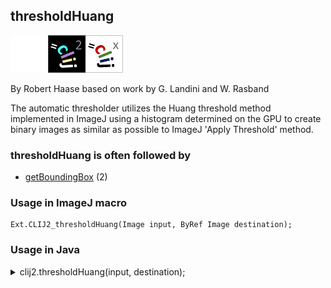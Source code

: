 ## thresholdHuang
<img src="images/mini_empty_logo.png"/><img src="images/mini_clij2_logo.png"/><img src="images/mini_clijx_logo.png"/>

By Robert Haase based on work by G. Landini and W. Rasband

The automatic thresholder utilizes the Huang threshold method implemented in ImageJ using a histogram determined on 
the GPU to create binary images as similar as possible to ImageJ 'Apply Threshold' method.

### thresholdHuang is often followed by
* <a href="reference_getBoundingBox">getBoundingBox</a> (2)


### Usage in ImageJ macro
```
Ext.CLIJ2_thresholdHuang(Image input, ByRef Image destination);
```


### Usage in Java
<details>
<summary>
clij2.thresholdHuang(input, destination);
</summary>
```
// init CLIJ and GPU
import net.haesleinhuepf.clij2.CLIJ2;
import net.haesleinhuepf.clij.clearcl.ClearCLBuffer;
CLIJ2 clij2 = CLIJ2.getInstance();

// get input parameters
ClearCLBuffer input = clij2.push(inputImagePlus);
destination = clij2.create(input);
```

```
// Execute operation on GPU
clij2.thresholdHuang(input, destination);
```

```
//show result
destinationImagePlus = clij2.pull(destination);
destinationImagePlus.show();

// cleanup memory on GPU
clij2.release(input);
clij2.release(destination);
```
</details>


### Usage in Matlab
<details>
<summary>
clij2.thresholdHuang(input, destination);
</summary>
```
% init CLIJ and GPU
clij2 = init_clatlab();

% get input parameters
input = clij2.pushMat(input_matrix);
destination = clij2.create(input);
```

```
% Execute operation on GPU
clij2.thresholdHuang(input, destination);
```

```
% show result
destination = clij2.pullMat(destination)

% cleanup memory on GPU
clij2.release(input);
clij2.release(destination);
```
</details>


### Usage in Icy
<details>
<summary>
clij2.thresholdHuang(input, destination);
</summary>
```
// init CLIJ and GPU
importClass(net.haesleinhuepf.clicy.CLICY);
importClass(Packages.icy.main.Icy);

clij2 = CLICY.getInstance();

// get input parameters
input_sequence = getSequence();input = clij2.pushSequence(input_sequence);
destination = clij2.create(input);
```

```
// Execute operation on GPU
clij2.thresholdHuang(input, destination);
```

```
// show result
destination_sequence = clij2.pullSequence(destination)
Icy.addSequence(destination_sequence
// cleanup memory on GPU
clij2.release(input);
clij2.release(destination);
```
</details>




### Example scripts
<a href="https://github.com/clij/clij2-docs/blob/master/src/main/macro/getBoundingBox.ijm"><img src="images/language_macro.png" height="20"/></a> [getBoundingBox.ijm](https://github.com/clij/clij2-docs/blob/master/src/main/macro/getBoundingBox.ijm)  




### License terms
The code for the automatic thresholding methods originates from https://github.com/imagej/imagej1/blob/master/ij/process/AutoThresholder.java  
  
Detailed documentation on the implemented methods can be found online: https://imagej.net/Auto_Threshold

[Back to CLIJ2 reference](https://clij.github.io/clij2-docs/reference)
[Back to CLIJ2 documentation](https://clij.github.io/clij2-docs)

[Imprint](https://clij.github.io/imprint)
